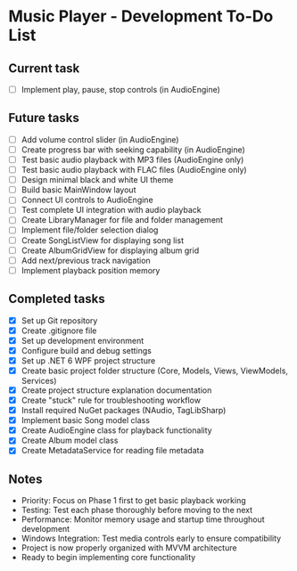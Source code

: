 # Music Player - Development To-Do List

## Current task

- [ ] Implement play, pause, stop controls (in AudioEngine)

## Future tasks

- [ ] Add volume control slider (in AudioEngine)
- [ ] Create progress bar with seeking capability (in AudioEngine)
- [ ] Test basic audio playback with MP3 files (AudioEngine only)
- [ ] Test basic audio playback with FLAC files (AudioEngine only)
- [ ] Design minimal black and white UI theme
- [ ] Build basic MainWindow layout
- [ ] Connect UI controls to AudioEngine
- [ ] Test complete UI integration with audio playback
- [ ] Create LibraryManager for file and folder management
- [ ] Implement file/folder selection dialog
- [ ] Create SongListView for displaying song list
- [ ] Create AlbumGridView for displaying album grid
- [ ] Add next/previous track navigation
- [ ] Implement playback position memory

## Completed tasks

- [x] Set up Git repository
- [x] Create .gitignore file
- [x] Set up development environment
- [x] Configure build and debug settings
- [x] Set up .NET 6 WPF project structure
- [x] Create basic project folder structure (Core, Models, Views, ViewModels, Services)
- [x] Create project structure explanation documentation
- [x] Create "stuck" rule for troubleshooting workflow
- [x] Install required NuGet packages (NAudio, TagLibSharp)
- [x] Implement basic Song model class
- [x] Create AudioEngine class for playback functionality
- [x] Create Album model class
- [x] Create MetadataService for reading file metadata

## Notes

- Priority: Focus on Phase 1 first to get basic playback working
- Testing: Test each phase thoroughly before moving to the next
- Performance: Monitor memory usage and startup time throughout development
- Windows Integration: Test media controls early to ensure compatibility
- Project is now properly organized with MVVM architecture
- Ready to begin implementing core functionality
